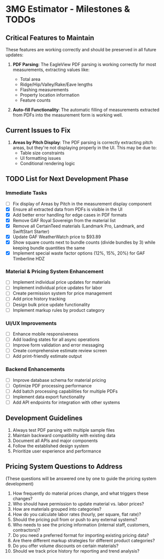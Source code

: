 # 3MG Estimator - Milestones & TODOs

## Critical Features to Maintain

These features are working correctly and should be preserved in all future updates:

1. **PDF Parsing**: The EagleView PDF parsing is working correctly for most measurements, extracting values like:
   - Total area
   - Ridge/Hip/Valley/Rake/Eave lengths
   - Flashing measurements
   - Property location information
   - Feature counts

2. **Auto-fill Functionality**: The automatic filling of measurements extracted from PDFs into the measurement form is working well.

## Current Issues to Fix

1. **Areas by Pitch Display**: The PDF parsing is correctly extracting pitch areas, but they're not displaying properly in the UI. This may be due to:
   - Table size constraints
   - UI formatting issues
   - Conditional rendering logic

## TODO List for Next Development Phase

### Immediate Tasks

- [ ] Fix display of Areas by Pitch in the measurement display component
- [x] Ensure all extracted data from PDFs is visible in the UI
- [x] Add better error handling for edge cases in PDF formats
- [x] Remove GAF Royal Sovereign from the material list
- [x] Remove all CertainTeed materials (Landmark Pro, Landmark, and SwiftStart Starter)
- [x] Update GAF WeatherWatch price to $93.89
- [x] Show square counts next to bundle counts (divide bundles by 3) while keeping bundle quantities the same
- [x] Implement special waste factor options (12%, 15%, 20%) for GAF Timberline HDZ

### Material & Pricing System Enhancement

- [ ] Implement individual price updates for materials
- [ ] Implement individual price updates for labor
- [ ] Create permission system for price management
- [ ] Add price history tracking
- [ ] Design bulk price update functionality
- [ ] Implement markup rules by product category

### UI/UX Improvements

- [ ] Enhance mobile responsiveness
- [ ] Add loading states for all async operations
- [ ] Improve form validation and error messaging
- [ ] Create comprehensive estimate review screen
- [ ] Add print-friendly estimate output

### Backend Enhancements

- [ ] Improve database schema for material pricing
- [ ] Optimize PDF processing performance
- [ ] Add batch processing capabilities for multiple PDFs
- [ ] Implement data export functionality
- [ ] Add API endpoints for integration with other systems

## Development Guidelines

1. Always test PDF parsing with multiple sample files
2. Maintain backward compatibility with existing data
3. Document all APIs and major components
4. Follow the established design system
5. Prioritize user experience and performance

## Pricing System Questions to Address

(These questions will be answered one by one to guide the pricing system development)

1. How frequently do material prices change, and what triggers these changes?
2. Who should have permission to update material vs. labor prices?
3. How are materials grouped into categories?
4. How do you calculate labor rates (hourly, per square, flat rate)?
5. Should the pricing pull from or push to any external systems?
6. Who needs to see the pricing information (internal staff, customers, contractors)?
7. Do you need a preferred format for importing existing pricing data?
8. Are there different markup strategies for different product categories?
9. Do you offer volume discounts on certain materials?
10. Should we track price history for reporting and trend analysis? 